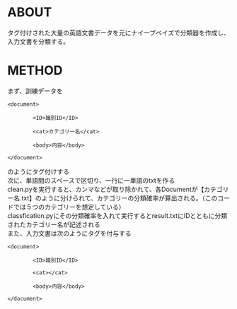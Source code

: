 # ABOUT
タグ付けされた大量の英語文書データを元にナイーブベイズで分類器を作成し、入力文書を分類する。<br/>
# METHOD
まず、訓練データを<br/>
<pre><code>&lt;document><br/>
        &lt;ID>識別ID&lt;/ID><br/>
        &lt;cat>カテゴリー名&lt;/cat><br/>
        &lt;body>内容&lt;/body><br/>
&lt;/document><br/></code></pre>
のようにタグ付けする<br/>
次に、単語間のスペースで区切り、一行に一単語のtxtを作る<br/>
clean.pyを実行すると、カンマなどが取り除かれて、各Documentが【カテゴリー名.txt】のように分けられて、カテゴリーの分類確率が算出される。（このコードでは５つのカテゴリーを想定している）<br/>
classfication.pyにその分類確率を入れて実行するとresult.txtにIDとともに分類されたカテゴリー名が記述される<br/>
また、入力文書は次のようにタグを付与する<br/>
<pre><code>&lt;document><br/>
        &lt;ID>識別ID&lt;/ID><br/>
        &lt;cat>&lt;/cat><br/>
        &lt;body>内容&lt;/body><br/>
&lt;/document>
</code></pre>
